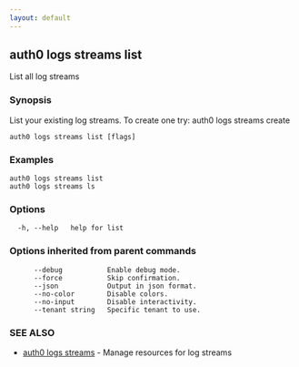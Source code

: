 ```yaml
---
layout: default
---
```

## auth0 logs streams list

List all log streams

### Synopsis

List your existing log streams. To create one try:
auth0 logs streams create

```
auth0 logs streams list [flags]
```

### Examples

```
auth0 logs streams list
auth0 logs streams ls
```

### Options

```
  -h, --help   help for list
```

### Options inherited from parent commands

```
      --debug           Enable debug mode.
      --force           Skip confirmation.
      --json            Output in json format.
      --no-color        Disable colors.
      --no-input        Disable interactivity.
      --tenant string   Specific tenant to use.
```

### SEE ALSO

* [auth0 logs streams](auth0_logs_streams.md)	 - Manage resources for log streams

